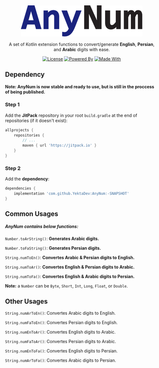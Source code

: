 <p align="center"><img src="res/AnyNum.svg" width="400" alt="AnyNum"></p>

<p align="center">A set of Kotlin extension functions to convert/generate <strong>English</strong>, <strong>Persian</strong>, and <strong>Arabic</strong> digits with ease.</p>

<p align="center">
    <a href="https://github.com/YektaDev/AnyNum/blob/main/LICENSE"><img alt="License" src="https://img.shields.io/static/v1?label=License&message=Apache-2.0&color=43A047"></a>
    <a href="https://en.wikipedia.org/wiki/Electricity"><img alt="Powered By" src="https://img.shields.io/static/v1?label=Powered%20By&message=Electricity&color=FB8C00"></a>
    <a href="https://github.com/JetBrains/kotlin"><img alt="Made With" src="https://img.shields.io/static/v1?label=Made%20With&message=Kotlin&color=D81B60"></a>
</p>

## Dependency
#### Note: AnyNum is now stable and ready to use, but is still in the proccess of being published.
### Step 1
Add the **JitPack** repository in your root `build.gradle` at the end of repositories (if it doesn't exist):
``` groovy
allprojects {
    repositories {
        // ...
        maven { url 'https://jitpack.io' }
    }
}
```
### Step 2
Add the **dependency**:
``` groovy
dependencies {
    implementation 'com.github.YektaDev:AnyNum:-SNAPSHOT'
}
```
## Common Usages
##### AnyNum contains below functions:

`Number.toArString()`: **Generates Arabic digits.**

`Number.toFaString()`: **Generates Persian digits.**

`String.numToEn()`: **Convertes Arabic & Persian digits to English.**

`String.numToAr()`: **Convertes English & Persian digits to Arabic.**

`String.numToFa()`: **Convertes English & Arabic digits to Persian.**

**Note:** a `Number` can be `Byte`, `Short`, `Int`, `Long`, `Float`, or `Double`.

## Other Usages

`String.numArToEn()`: Convertes Arabic digits to English.

`String.numFaToEn()`: Convertes Persian digits to English.

`String.numEnToAr()`: Convertes English digits to Arabic.

`String.numFaToAr()`: Convertes Persian digits to Arabic.

`String.numEnToFa()`: Convertes English digits to Persian.

`String.numArToFa()`: Convertes Arabic digits to Persian.
